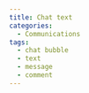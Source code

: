 ```yaml
---
title: Chat text
categories:
  - Communications
tags:
  - chat bubble
  - text
  - message
  - comment
---
```

